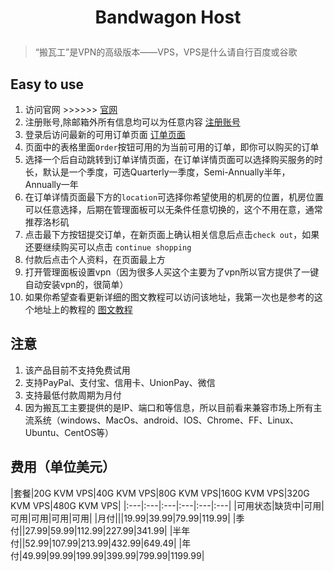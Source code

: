 ﻿<h1><p align="center">Bandwagon Host</p></h1>

> “搬瓦工”是VPN的高级版本——VPS，VPS是什么请自行百度或谷歌

## Easy to use
1. 访问官网 >>>>>> [官网](https://bandwagonhost.com/index.php)
2. 注册账号,除邮箱外所有信息均可以为任意内容 [注册账号](https://bandwagonhost.com/register.php)
3. 登录后访问最新的可用订单页面 [订单页面](https://bandwagonhost.com/vps-hosting.php)
4. 页面中的表格里面`Order`按钮可用的为当前可用的订单，即你可以购买的订单
5. 选择一个后自动跳转到订单详情页面，在订单详情页面可以选择购买服务的时长，默认是一个季度，可选Quarterly一季度，Semi-Annually半年，Annually一年
6. 在订单详情页面最下方的`location`可选择你希望使用的机房的位置，机房位置可以任意选择，后期在管理面板可以无条件任意切换的，这个不用在意，通常推荐洛杉矶
7. 点击最下方按钮提交订单，在新页面上确认相关信息后点击`check out`，如果还要继续购买可以点击 `continue shopping`
8. 付款后点击个人资料，在页面最上方
9. 打开管理面板设置vpn（因为很多人买这个主要为了vpn所以官方提供了一键自动安装vpn的，很简单）
10. 如果你希望查看更新详细的图文教程可以访问该地址，我第一次也是参考的这个地址上的教程的 [图文教程](https://banwagong.cn/)

## 注意
1. 该产品目前不支持免费试用
2. 支持PayPal、支付宝、信用卡、UnionPay、微信
3. 支持最低付款周期为月付
4. 因为搬瓦工主要提供的是IP、端口和等信息，所以目前看来兼容市场上所有主流系统（windows、MacOs、android、IOS、Chrome、FF、Linux、Ubuntu、CentOS等）

## 费用（单位美元）


|套餐|20G KVM VPS|40G KVM VPS|80G KVM VPS|160G KVM VPS|320G KVM VPS|480G KVM VPS|
|:---|:---|:---|:---|:---|:---|
|可用状态|缺货中|可用|可用|可用|可用|可用|
|月付|||19.99|39.99|79.99|119.99|
|季付||27.99|59.99|112.99|227.99|341.99|
|半年付||52.99|107.99|213.99|432.99|649.49|
|年付|49.99|99.99|199.99|399.99|799.99|1199.99|
